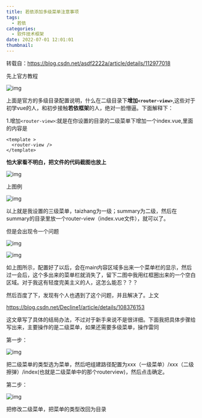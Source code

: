 ```yaml
---
title: 若依添加多级菜单注意事项
tags:
  - 若依
categories:
  - 软件技术框架
date: 2022-07-01 12:01:01
thumbnail:
---
```


转载自：https://blog.csdn.net/asdf2222a/article/details/112977018

先上官方教程

![img](https://file.pandacode.cn/blog/202208081521530.png)

上面是官方的多级目录配置说明，什么在二级目录下**增加`<router-view>`**,这些对于初学vue的人，和初步接触**若依框架**的人，绝对一脸懵逼。下面解释下：

1.增加`<router-view>`:就是在你设置的目录的二级菜单下增加一个index.vue,里面的内容是

```vue
<template >
  <router-view />
</template>
```

**怕大家看不明白，把文件的代码截图也放上**

![img](https://file.pandacode.cn/blog/202208081522378.png) 

上图例

![img](https://file.pandacode.cn/blog/202208081522250.png) 

以上就是我设置的三级菜单，taizhang为一级；summary为二级，然后在summary的目录里放一个router-view（index.vue文件），就可以了。

但是会出现令一个问题

![img](https://file.pandacode.cn/blog/202208081523009.png)

![img](https://file.pandacode.cn/blog/202208081523675.png)

如上图所示，配置好了以后，会在main内容区域多出来一个菜单栏的显示，然后过一会后，这个多出来的菜单栏就消失了，留下二图中我用红框圈出来的一个空白区域。对于我这有轻度完美主义的人，这怎么能忍？？？

然后百度了下，发现有个人也遇到了这个问题，并且解决了。上文

https://blog.csdn.net/Decline1/article/details/108376153

这文章写了具体的结局办法，不过对于新手来说不是很详细。下面我把具体步骤给写出来，主要操作的是二级菜单，如果还需要多级菜单，操作雷同

第一步：

![img](https://file.pandacode.cn/blog/202208081523517.png)

把二级菜单的类型选为菜单，然后吧组建路径配置为xxx（一级菜单）/xxx（二级擦弹）/index(也就是二级菜单中的那个routerview)，然后点击确定。

第二步：

![img](https://file.pandacode.cn/blog/202208081524288.png)

把修改二级菜单，把菜单的类型改回为目录

